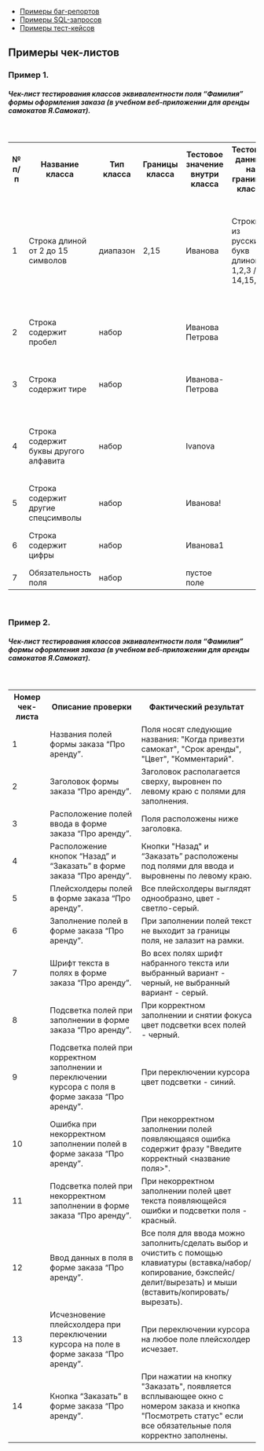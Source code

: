 * [Примеры баг-репортов](https://github.com/PavlovEvgeny16/portfolio/blob/master/%D0%BF%D1%80%D0%B8%D0%BC%D0%B5%D1%80%D1%8B%20%D0%B1%D0%B0%D0%B3-%D1%80%D0%B5%D0%BF%D0%BE%D1%80%D1%82%D0%BE%D0%B2.md)
* [Примеры SQL-запросов](https://github.com/PavlovEvgeny16/portfolio/blob/master/%D0%BF%D1%80%D0%B8%D0%BC%D0%B5%D1%80%D1%8B%20SQL-%D0%B7%D0%B0%D0%BF%D1%80%D0%BE%D1%81%D0%BE%D0%B2.md)
* [Примеры тест-кейсов](https://github.com/PavlovEvgeny16/portfolio/blob/master/%D0%BF%D1%80%D0%B8%D0%BC%D0%B5%D1%80%D1%8B%20%D1%82%D0%B5%D1%81%D1%82-%D0%BA%D0%B5%D0%B9%D1%81%D0%BE%D0%B2.md)

## Примеры чек-листов

<h3>Пример 1.</h3>
<h5>Чек-лист тестирования классов эквивалентности поля “Фамилия” формы оформления заказа (в учебном веб-приложении для аренды самокатов Я.Самокат).</h5>

<br>

<table>
  
<tr>
  <th>№ п/п</th>
  <th>Название класса</th>
  <th>Тип класса</th>
  <th>Границы класса</th>
  <th>Тестовое значение внутри класса</th>
  <th>Тестовые данные на границах класса</th>
  <th>Ожидаемый результат</th>
</tr>
  
<tr>
  <td>1</td>
  <td>Строка длиной от 2 до 15 символов</td>
  <td>диапазон</td>
  <td>2,15</td>
  <td>Иванова</td>
  <td>Строки из русских букв длиной: 1,2,3 / 14,15,16 </td>
  <td>Значение длиной от 2 до 15 символов включительно валидно, значения, состоящие из 1 и 16 символов невалидны.</td>
</tr>

<tr>
  <td>2</td>
  <td>Строка содержит пробел</td>
  <td>набор</td>
  <td></td>
  <td>Иванова Петрова</td>
  <td></td>
  <td>Значение, в котором содержится пробел, валидно.</td>
</tr>

<tr>
  <td>3</td>
  <td>Строка содержит тире</td>
  <td>набор</td>
  <td></td>
  <td>Иванова-Петрова</td>
  <td></td>
  <td>Значение, в котором содержится тире, валидно.</td>
</tr>

<tr>
  <td>4</td>
  <td>Строка содержит буквы другого алфавита</td>
  <td>набор</td>
  <td></td>
  <td>Ivanova</td>
  <td></td>
  <td>Значение, содержащее символы другого алфавита (не русского), не валидно.</td>
</tr>

<tr>
  <td>5</td>
  <td>Строка содержит другие спецсимволы</td>
  <td>набор</td>
  <td></td>
  <td>Иванова!</td>
  <td></td>
  <td>Значение, содержащее спецсимволы, невалидно.</td>
</tr>

<tr>
  <td>6</td>
  <td>Строка содержит цифры</td>
  <td>набор</td>
  <td></td>
  <td>Иванова1</td>
  <td></td>
  <td>Значение, содержащее цифры, невалидно.</td>
</tr>

<tr>
  <td>7</td>
  <td>Обязательность поля</td>
  <td>набор</td>
  <td></td>
  <td>пустое поле</td>
  <td></td>
  <td>Пустое поле невалидно.</td>
</tr>

</table>

<br>

<h3>Пример 2.</h3>

<h5>Чек-лист тестирования классов эквивалентности поля “Фамилия” формы оформления заказа (в учебном веб-приложении для аренды самокатов Я.Самокат).</h5>

<br>

<table>
  
<tr>
  <th>Номер чек-листа</th>
  <th>Описание проверки</th>
  <th>Фактический результат</th>
</tr>
  
<tr>
  <td>1</td>
  <td>Названия полей формы заказа “Про аренду”.</td>
  <td>Поля носят следующие названия: "Когда привезти самокат", "Срок аренды", "Цвет", "Комментарий".</td>
</tr>

<tr>
  <td>2</td>
  <td>Заголовок формы заказа “Про аренду”.</td>
  <td>Заголовок располагается сверху, выровнен по левому краю с полями для заполнения.</td>
</tr>
  
<tr>
  <td>3</td>
  <td>Расположение полей ввода в форме заказа “Про аренду”.</td>
  <td>Поля расположены ниже заголовка.</td>
</tr>
  
<tr>
  <td>4</td>
  <td>Расположение кнопок “Назад” и “Заказать” в форме заказа “Про аренду”.</td>
  <td>Кнопки "Назад" и “Заказать” расположены под полями для ввода и выровнены по левому краю.</td>
</tr>

<tr>
  <td>5</td>
  <td>Плейсхолдеры полей в форме заказа “Про аренду”.</td>
  <td>Все плейсхолдеры выглядят однообразно, цвет - светло-серый.</td>
</tr>

<tr>
  <td>6</td>
  <td>Заполнение полей в форме заказа “Про аренду”.</td>
  <td>При заполнении полей текст не выходит за границы поля, не залазит на рамки.</td>
</tr>
  
<tr>
  <td>7</td>
  <td>Шрифт текста в полях в форме заказа “Про аренду”.</td>
  <td>Во всех полях шрифт набранного текста или выбранный вариант - черный, не выбранный вариант - серый.</td>
</tr>
  
<tr>
  <td>8</td>
  <td>Подсветка полей при заполнении в форме заказа “Про аренду”.</td>
  <td>При корректном заполнении и снятии фокуса цвет подсветки всех полей - черный.</td>
</tr>
  
<tr>
  <td>9</td>
  <td>Подсветка полей при корректном заполнении и переключении курсора с поля в форме заказа “Про аренду”.</td>
  <td>При переключении курсора цвет подсветки - синий.</td>
</tr>
  
<tr>
  <td>10</td>
  <td>Ошибка при некорректном заполнении полей в форме заказа “Про аренду”.</td>
  <td>При некорректном заполнении полей появляющаяся ошибка содержит фразу "Введите корректный <название поля>".</td>
</tr>
  
<tr>
  <td>11</td>
  <td>Подсветка полей при некорректном заполнении в форме заказа “Про аренду”.</td>
  <td>При некорректном заполнении полей цвет текста появляющейся ошибки и подсветки поля - красный.</td>
</tr>
  
<tr>
  <td>12</td>
  <td>Ввод данных в поля в форме заказа “Про аренду”.</td>
  <td>Все поля для ввода можно заполнить/сделать выбор и очистить с помощью клавиатуры (вставка/набор/копирование, бэкспейс/делит/вырезать) и мыши (вставить/копировать/вырезать).</td>
</tr>
  
<tr>
  <td>13</td>
  <td>Исчезновение плейсхолдера при переключении курсора на поле в форме заказа “Про аренду”.</td>
  <td>При переключении курсора на любое поле плейсхолдер исчезает.</td>
</tr>
  
<tr>
  <td>14</td>
  <td>Кнопка “Заказать” в форме заказа “Про аренду”.</td>
  <td>При нажатии на кнопку "Заказать", появляется всплывающее окно с номером заказа и кнопка "Посмотреть статус" если все обязательные поля корректно заполнены.</td>
</tr>
  
</table>
